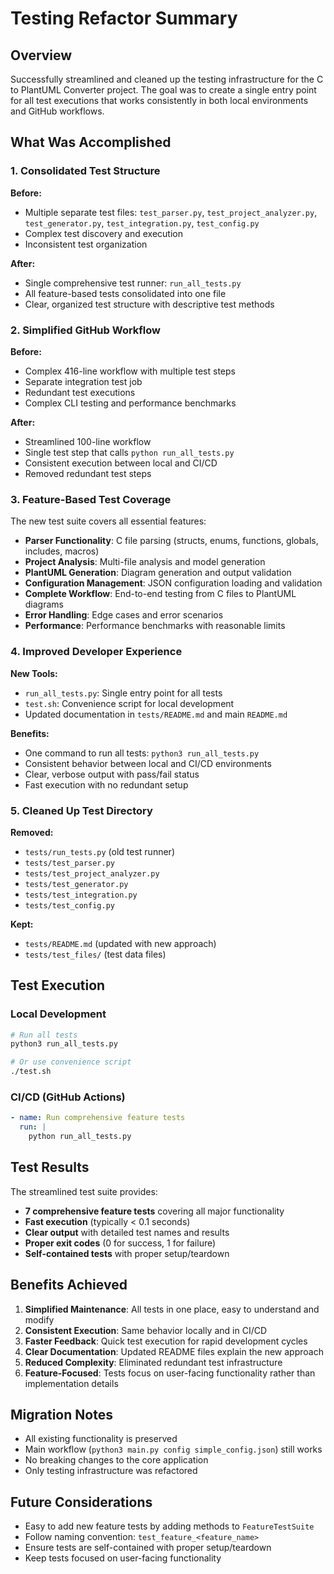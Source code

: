 # Testing Refactor Summary

## Overview

Successfully streamlined and cleaned up the testing infrastructure for the C to PlantUML Converter project. The goal was to create a single entry point for all test executions that works consistently in both local environments and GitHub workflows.

## What Was Accomplished

### 1. Consolidated Test Structure

**Before:**
- Multiple separate test files: `test_parser.py`, `test_project_analyzer.py`, `test_generator.py`, `test_integration.py`, `test_config.py`
- Complex test discovery and execution
- Inconsistent test organization

**After:**
- Single comprehensive test runner: `run_all_tests.py`
- All feature-based tests consolidated into one file
- Clear, organized test structure with descriptive test methods

### 2. Simplified GitHub Workflow

**Before:**
- Complex 416-line workflow with multiple test steps
- Separate integration test job
- Redundant test executions
- Complex CLI testing and performance benchmarks

**After:**
- Streamlined 100-line workflow
- Single test step that calls `python run_all_tests.py`
- Consistent execution between local and CI/CD
- Removed redundant test steps

### 3. Feature-Based Test Coverage

The new test suite covers all essential features:

- **Parser Functionality**: C file parsing (structs, enums, functions, globals, includes, macros)
- **Project Analysis**: Multi-file analysis and model generation
- **PlantUML Generation**: Diagram generation and output validation
- **Configuration Management**: JSON configuration loading and validation
- **Complete Workflow**: End-to-end testing from C files to PlantUML diagrams
- **Error Handling**: Edge cases and error scenarios
- **Performance**: Performance benchmarks with reasonable limits

### 4. Improved Developer Experience

**New Tools:**
- `run_all_tests.py`: Single entry point for all tests
- `test.sh`: Convenience script for local development
- Updated documentation in `tests/README.md` and main `README.md`

**Benefits:**
- One command to run all tests: `python3 run_all_tests.py`
- Consistent behavior between local and CI/CD environments
- Clear, verbose output with pass/fail status
- Fast execution with no redundant setup

### 5. Cleaned Up Test Directory

**Removed:**
- `tests/run_tests.py` (old test runner)
- `tests/test_parser.py`
- `tests/test_project_analyzer.py`
- `tests/test_generator.py`
- `tests/test_integration.py`
- `tests/test_config.py`

**Kept:**
- `tests/README.md` (updated with new approach)
- `tests/test_files/` (test data files)

## Test Execution

### Local Development
```bash
# Run all tests
python3 run_all_tests.py

# Or use convenience script
./test.sh
```

### CI/CD (GitHub Actions)
```yaml
- name: Run comprehensive feature tests
  run: |
    python run_all_tests.py
```

## Test Results

The streamlined test suite provides:
- **7 comprehensive feature tests** covering all major functionality
- **Fast execution** (typically < 0.1 seconds)
- **Clear output** with detailed test names and results
- **Proper exit codes** (0 for success, 1 for failure)
- **Self-contained tests** with proper setup/teardown

## Benefits Achieved

1. **Simplified Maintenance**: All tests in one place, easy to understand and modify
2. **Consistent Execution**: Same behavior locally and in CI/CD
3. **Faster Feedback**: Quick test execution for rapid development cycles
4. **Clear Documentation**: Updated README files explain the new approach
5. **Reduced Complexity**: Eliminated redundant test infrastructure
6. **Feature-Focused**: Tests focus on user-facing functionality rather than implementation details

## Migration Notes

- All existing functionality is preserved
- Main workflow (`python3 main.py config simple_config.json`) still works
- No breaking changes to the core application
- Only testing infrastructure was refactored

## Future Considerations

- Easy to add new feature tests by adding methods to `FeatureTestSuite`
- Follow naming convention: `test_feature_<feature_name>`
- Ensure tests are self-contained with proper setup/teardown
- Keep tests focused on user-facing functionality